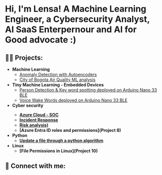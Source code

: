 <h1>Hi, I'm Lensa! A Machine Learning Engineer, a Cybersecurity Analyst, AI SaaS Enterpernour and AI for Good advocate :) 

<h2>👨‍💻 Projects:</h2>

- <b>Machine Learning</b>
  - [Anomaly Detection with Autoencoders](https://github.com/Lensabefekaduerenna/Anomaly-Detection-Autoencoders)
  - [City of Bogota Air Quality ML analysis](https://github.com/Lensabefekaduerenna/City-Air-Quality)
- <b>Tiny Machine Learning - Embedded Devices</b>
  - [Person Detection & Key word spotting deployed on Arduino Nano 33 BLE](https://github.com/Lensabefekaduerenna/Person_detection-KWS)
  - [Voice Wake Words deployed on Arduino Nano 33 BLE](https://github.com/Lensabefekaduerenna/VWW_Deployment)
- <b>Cyber security<b>
  - [Azure Cloud - SOC](https://github.com/Lensabefekaduerenna/Azure-cloud-SOC)
  - [Incident Response](https://github.com/Lensabefekaduerenna/Incident_Response)
  - [Risk analysis)](https://github.com/Lensabefekaduerenna/Risk_Mgmt)
  - [Azure Entra ID roles and permissions](Project 8)
- <b>Python</b>
  - [Update a file through a python algorithm](https://github.com/Lensabefekaduerenna/Python-algorithm)
- <b>Linux</b>
  - [File Permissions in Linux](Project 10)

<h2> 🤳 Connect with me:</h2>

[linkedin]: https://linkedin.com/in/

<!--
**joshmadakor1/joshmadakor1** is a ✨ _special_ ✨ repository because its `README.md` (this file) appears on your GitHub profile.

Here are some ideas to get you started:

- 🔭 I’m currently working on ...
- 🌱 I’m currently learning ...
- 👯 I’m looking to collaborate on ...
- 🤔 I’m looking for help with ...
- 💬 Ask me about ...
- 📫 How to reach me: ...
- 😄 Pronouns: ...
- ⚡ Fun fact: ...
-->


<!--
**Lensabefekaduerenna/Lensabefekaduerenna** is a ✨ _special_ ✨ repository because its `README.md` (this file) appears on your GitHub profile.

Here are some ideas to get you started.

- 🔭 I’m currently working on ...
- 🌱 I’m currently learning ...
- 👯 I’m looking to collaborate on ...
- 🤔 I’m looking for help with ...
- 💬 Ask me about ...
- 📫 How to reach me: ...
- 😄 Pronouns: ...
- ⚡ Fun fact: ...
-->
